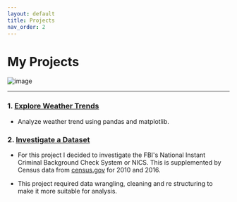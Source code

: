 ```yaml
---
layout: default
title: Projects
nav_order: 2
---
```


# My Projects

![image](https://images.unsplash.com/photo-1572177812156-58036aae439c?ixid=MnwxMjA3fDB8MHxwaG90by1wYWdlfHx8fGVufDB8fHx8&ixlib=rb-1.2.1&auto=format&fit=crop&w=1050&q=80)

***

### 1. [Explore Weather Trends](https://nbviewer.jupyter.org/github/m-soro/Data_Analyst/blob/main/projects/project1/DA_Project1_Submission.ipynb)

* Analyze weather trend using pandas and matplotlib.

### 2. [Investigate a Dataset](https://nbviewer.jupyter.org/github/m-soro/Data_Analyst/blob/main/projects/project2/Project2_DAND_final.ipynb)

* For this project I decided to investigate the FBI's National Instant Criminal Background Check System or NICS. This is supplemented by Census data from [census.gov](https://www.census.gov/) for 2010 and 2016.

* This project required data wrangling, cleaning and re structuring to make it more suitable for analysis.
